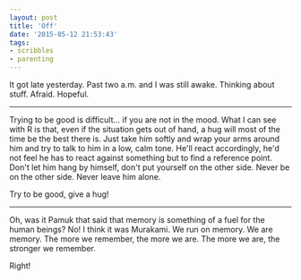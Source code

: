 ```yaml
---
layout: post
title: 'Off'
date: '2015-05-12 21:53:43'
tags:
- scribbles
- parenting
---
```


It got late yesterday. Past two a.m. and I was still awake. Thinking about stuff. Afraid. Hopeful. 

---

Trying to be good is difficult... if you are not in the mood. What I can see with R is that, even if the situation gets out of hand, a hug will most of the time be the best there is. Just take him softly and wrap your arms around him and try to talk to him in a low, calm tone. He'll react accordingly, he'd not feel he has to react against something but to find a reference point. Don't let him hang by himself, don't put yourself on the other side. Never be on the other side. Never leave him alone.

Try to be good, give a hug! 

---

Oh, was it Pamuk that said that memory is something of a fuel for the human beings? No! I think it was Murakami. We run on memory. We are memory. The more we remember, the more we are. The more we are, the stronger we remember. 

Right!


